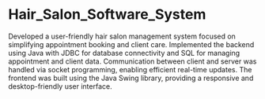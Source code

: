 # Hair_Salon_Software_System
Developed a user-friendly hair salon management system focused on simplifying appointment booking and client care. Implemented the backend using Java with JDBC for database connectivity and SQL 
for managing appointment and client data. Communication between client and server was handled via socket programming, enabling efficient real-time updates. 
The frontend was built using the Java Swing library, providing a responsive and desktop-friendly user interface.
